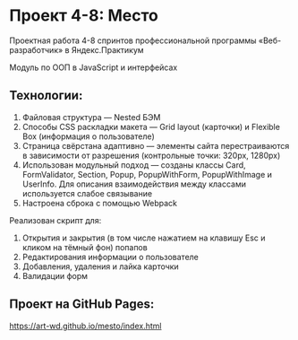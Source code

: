 # Проект 4-8: Место

Проектная работа 4-8 спринтов профессиональной программы «Веб-разработчик» в Яндекс.Практикум

Модуль по ООП в JavaScript и интерфейсах

## Технологии:

1. Файловая структура — Nested БЭМ
2. Способы CSS раскладки макета — Grid layout (карточки) и Flexible Box (информация о пользователе)
3. Страница свёрстана адаптивно — элементы сайта перестраиваются в зависимости от разрешения (контрольные точки: 320px, 1280px)
4. Использован модульный подход — созданы классы Card, FormValidator, Section, Popup, PopupWithForm, PopupWithImage и UserInfo. Для описания взаимодействия между классами используется слабое связывание
5. Настроена сброка с помощью Webpack

Реализован скрипт для:
1. Открытия и закрытия (в том числе нажатием на клавишу Esc и кликом на тёмный фон) попапов
2. Редактирования информации о пользователе
3. Добавления, удаления и лайка карточки
4. Валидации форм

## Проект на GitHub Pages:
https://art-wd.github.io/mesto/index.html
